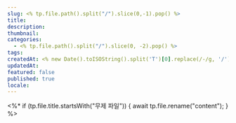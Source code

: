```yaml
---
slug: <% tp.file.path().split("/").slice(0,-1).pop() %>
title:
description:
thumbnail:
categories:
  - <% tp.file.path().split("/").slice(0, -2).pop() %>
tags:
createdAt: <% new Date().toISOString().split('T')[0].replace(/-/g, '/') %>
updatedAt:
featured: false
published: true
locale:
---
```

<%* 
if (tp.file.title.startsWith("무제 파일")) { 
    await tp.file.rename("content"); 
} 
%>